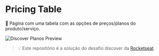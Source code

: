 # Pricing Table
💄 Página com uma tabela com as opções de preços/planos do produto/serviço.

![Discover Planos Preview](https://user-images.githubusercontent.com/32376905/174311849-2031369a-a443-4144-b0ff-180e1985091d.png)

> 💡 Este repositório é a solução do desafio discover da [Rocketseat](https://app.rocketseat.com.br/discover/challenges/pricing-table)
